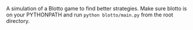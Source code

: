 A simulation of a Blotto game to find better strategies.
Make sure blotto is on your PYTHONPATH and run
`python blotto/main.py`
from the root directory.